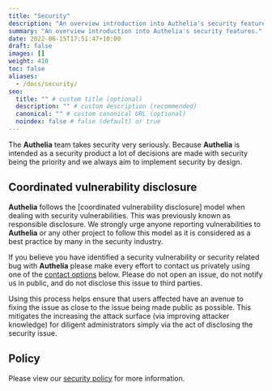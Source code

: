 ```yaml
---
title: "Security"
description: "An overview introduction into Authelia's security features."
summary: "An overview introduction into Authelia's security features."
date: 2022-06-15T17:51:47+10:00
draft: false
images: []
weight: 410
toc: false
aliases:
  - /docs/security/
seo:
  title: "" # custom title (optional)
  description: "" # custom description (recommended)
  canonical: "" # custom canonical URL (optional)
  noindex: false # false (default) or true
---
```


The __Authelia__ team takes security very seriously. Because __Authelia__ is intended as a security product a lot of
decisions are made with security being the priority and we always aim to implement security by design.

## Coordinated vulnerability disclosure

__Authelia__ follows the [coordinated vulnerability disclosure] model when dealing with security vulnerabilities. This
was previously known as responsible disclosure. We strongly urge anyone reporting vulnerabilities to __Authelia__ or any
other project to follow this model as it is considered as a best practice by many in the security industry.

If you believe you have identified a security vulnerability or security related bug with __Authelia__ please make every
effort to contact us privately using one of the [contact options](../../policies/security.md#contact-options) below.
Please do not open an issue, do not notify us in public, and do not disclose this issue to third parties.

Using this process helps ensure that users affected have an avenue to fixing the issue as close to the issue being
made public as possible. This mitigates the increasing the attack surface (via improving attacker knowledge) for
diligent administrators simply via the act of disclosing the security issue.

## Policy

Please view our [security policy](../../policies/security.md) for more information.
